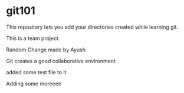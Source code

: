 # git101
This repository lets you add your directories created while learning git.

This is a team project.

Random Change made by Ayush

Git creates a good collaborative environment

added some test file to it

Adding some moreeee
